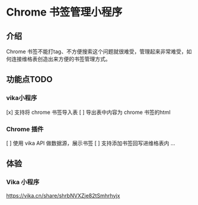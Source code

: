 # Chrome 书签管理小程序
## 介绍
Chrome 书签不能打tag、不方便搜索这个问题就很难受，管理起来非常难受，如何连接维格表创造出来方便的书签管理方式。

## 功能点TODO
### vika小程序
[x] 支持将 chrome 书签导入表
[ ] 导出表中内容为 chrome 书签的html
### Chrome 插件
[ ] 使用 vika API 做数据源，展示书签
[ ] 支持添加书签回写进维格表内
...

## 体验
### Vika 小程序
https://vika.cn/share/shrbNVXZje82tSmhrhyjx
